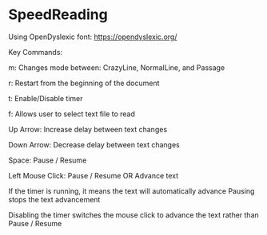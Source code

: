 # SpeedReading

Using OpenDyslexic font: 
https://opendyslexic.org/

Key Commands:

m: Changes mode between: CrazyLine, NormalLine, and Passage

r: Restart from the beginning of the document

t: Enable/Disable timer

f: Allows user to select text file to read

Up Arrow: Increase delay between text changes 

Down Arrow: Decrease delay between text changes 

Space: Pause / Resume

Left Mouse Click: Pause / Resume OR Advance text

If the timer is running, it means the text will automatically advance
Pausing stops the text advancement

Disabling the timer switches the mouse click to advance the text rather than Pause / Resume
